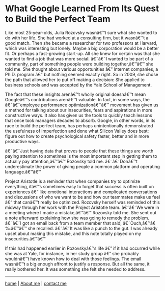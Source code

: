 # What Google Learned From Its Quest to Build the Perfect Team

Like most 25-year-olds, Julia Rozovsky wasnâ€™t sure what she wanted to do with her life. She had worked at a consulting firm, but it wasnâ€™t a good match. Then she became a researcher for two professors at Harvard, which was interesting but lonely. Maybe a big corporation would be a better fit. Or perhaps a fast-growing start-up. All she knew for certain was that she wanted to find a job that was more social. â€˜â€˜I wanted to be part of a community, part of something people were building together,â€™â€™ she told me. She thought about various opportunities â€” Internet companies, a Ph.D. program â€” but nothing seemed exactly right. So in 2009, she chose the path that allowed her to put off making a decision: She applied to business schools and was accepted by the Yale School of Management.

The fact that these insights arenâ€™t wholly original doesnâ€™t mean Googleâ€™s contributions arenâ€™t valuable. In fact, in some ways, the â€˜â€˜employee performance optimizationâ€™â€™ movement has given us a method for talking about our insecurities, fears and aspirations in more constructive ways. It also has given us the tools to quickly teach lessons that once took managers decades to absorb. Google, in other words, in its race to build the perfect team, has perhaps unintentionally demonstrated the usefulness of imperfection and done what Silicon Valley does best: figure out how to create psychological safety faster, better and in more productive ways.

â€˜â€˜Just having data that proves to people that these things are worth paying attention to sometimes is the most important step in getting them to actually pay attention,â€™â€™ Rozovsky told me. â€˜â€˜Donâ€™t underestimate the power of giving people a common platform and operating language.â€™â€™

Project Aristotle is a reminder that when companies try to optimize everything, itâ€™s sometimes easy to forget that success is often built on experiences â€” like emotional interactions and complicated conversations and discussions of who we want to be and how our teammates make us feel â€” that canâ€™t really be optimized. Rozovsky herself was reminded of this midway through her work with the Project Aristotle team. â€˜â€˜We were in a meeting where I made a mistake,â€™â€™ Rozovsky told me. She sent out a note afterward explaining how she was going to remedy the problem. â€˜â€˜I got an email back from a team member that said, â€˜Ouch,â€™â€‰â€™â€™ she recalled. â€˜â€˜It was like a punch to the gut. I was already upset about making this mistake, and this note totally played on my insecurities.â€™â€™

If this had happened earlier in Rozovskyâ€™s life â€” if it had occurred while she was at Yale, for instance, in her study group â€” she probably wouldnâ€™t have known how to deal with those feelings. The email wasnâ€™t a big enough affront to justify a response. But all the same, it really bothered her. It was something she felt she needed to address.


---

[home](/README.md) | [About me](/about-me.md) | [contact me](/contact-me.md)